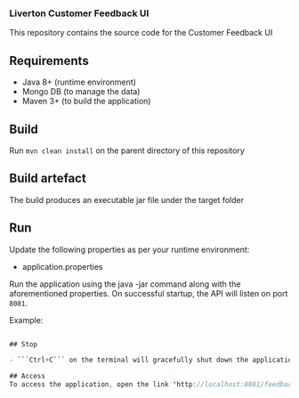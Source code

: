 ### Liverton Customer Feedback UI
This repository contains the source code for the Customer Feedback UI

## Requirements
- Java 8+ (runtime environment)
- Mongo DB (to manage the data)
- Maven 3+ (to build the application)

## Build
Run ```mvn clean install``` on the parent directory of this repository

## Build artefact
The build produces an executable jar file under the target folder

## Run
Update the following properties as per your runtime environment:

- application.properties

Run the application using the java -jar command along with the aforementioned properties.
On successful startup, the API will listen on port `8081`.

Example:

``` java -jar target/customer_feedback_ui-0.0.1-SNAPSHOT.jar

## Stop

- ```Ctrl+C``` on the terminal will gracefully shut down the application.

## Access
To access the application, open the link 'http://localhost:8081/feedback'.
